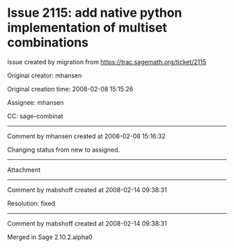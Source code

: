 # Issue 2115: add native python implementation of multiset combinations

Issue created by migration from https://trac.sagemath.org/ticket/2115

Original creator: mhansen

Original creation time: 2008-02-08 15:15:26

Assignee: mhansen

CC:  sage-combinat




---

Comment by mhansen created at 2008-02-08 15:16:32

Changing status from new to assigned.


---

Attachment


---

Comment by mabshoff created at 2008-02-14 09:38:31

Resolution: fixed


---

Comment by mabshoff created at 2008-02-14 09:38:31

Merged in Sage 2.10.2.alpha0
